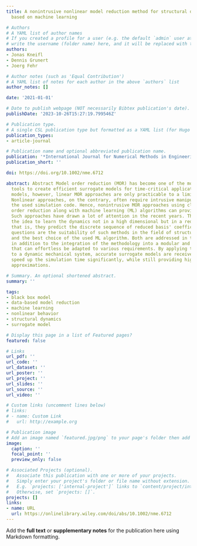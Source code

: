 ```yaml
---
title: A nonintrusive nonlinear model reduction method for structural dynamical problems
  based on machine learning

# Authors
# A YAML list of author names
# If you created a profile for a user (e.g. the default `admin` user at `content/authors/admin/`), 
# write the username (folder name) here, and it will be replaced with their full name and linked to their profile.
authors:
- Jonas Kneifl
- Dennis Grunert
- Joerg Fehr

# Author notes (such as 'Equal Contribution')
# A YAML list of notes for each author in the above `authors` list
author_notes: []

date: '2021-01-01'

# Date to publish webpage (NOT necessarily Bibtex publication's date).
publishDate: '2023-10-26T15:27:19.799546Z'

# Publication type.
# A single CSL publication type but formatted as a YAML list (for Hugo requirements).
publication_types:
- article-journal

# Publication name and optional abbreviated publication name.
publication: '*International Journal for Numerical Methods in Engineering*'
publication_short: ''

doi: https://doi.org/10.1002/nme.6712

abstract: Abstract Model order reduction (MOR) has become one of the most widely used
  tools to create efficient surrogate models for time-critical applications. For nonlinear
  models, however, linear MOR approaches are only practicable to a limited extent.
  Nonlinear approaches, on the contrary, often require intrusive manipulations of
  the used simulation code. Hence, nonintrusive MOR approaches using classic model
  order reduction along with machine learning (ML) algorithms can provide remedy.
  Such approaches have drawn a lot of attention in the recent years. They rely on
  the idea to learn the dynamics not in a high dimensional but in a reduced space,
  that is, they predict the discrete sequence of reduced basis' coefficients. Open
  questions are the suitability of such methods in the field of structural dynamics
  and the best choice of the used ML algorithm. Both are addressed in this article
  in addition to the integration of the methodology into a modular and flexible framework
  that can effortless be adapted to various requirements. By applying the methodology
  to a dynamic mechanical system, accurate surrogate models are received, which can
  speed up the simulation time significantly, while still providing high-quality state
  approximations.

# Summary. An optional shortened abstract.
summary: ''

tags:
- black box model
- data-based model reduction
- machine learning
- nonlinear behavior
- structural dynamics
- surrogate model

# Display this page in a list of Featured pages?
featured: false

# Links
url_pdf: ''
url_code: ''
url_dataset: ''
url_poster: ''
url_project: ''
url_slides: ''
url_source: ''
url_video: ''

# Custom links (uncomment lines below)
# links:
# - name: Custom Link
#   url: http://example.org

# Publication image
# Add an image named `featured.jpg/png` to your page's folder then add a caption below.
image:
  caption: ''
  focal_point: ''
  preview_only: false

# Associated Projects (optional).
#   Associate this publication with one or more of your projects.
#   Simply enter your project's folder or file name without extension.
#   E.g. `projects: ['internal-project']` links to `content/project/internal-project/index.md`.
#   Otherwise, set `projects: []`.
projects: []
links:
- name: URL
  url: https://onlinelibrary.wiley.com/doi/abs/10.1002/nme.6712
---
```


Add the **full text** or **supplementary notes** for the publication here using Markdown formatting.
